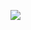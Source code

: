 ![](http://github-profile-summary-cards.vercel.app/api/cards/stats?IrmaEzhik=vn7n24fzkq&theme=default)
